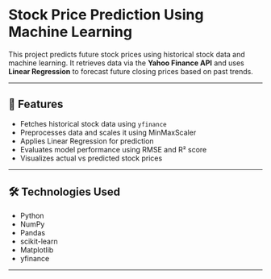 # Stock Price Prediction Using Machine Learning

This project predicts future stock prices using historical stock data and machine learning. It retrieves data via the **Yahoo Finance API** and uses **Linear Regression** to forecast future closing prices based on past trends.

---

## 🚀 Features

- Fetches historical stock data using `yfinance`
- Preprocesses data and scales it using MinMaxScaler
- Applies Linear Regression for prediction
- Evaluates model performance using RMSE and R² score
- Visualizes actual vs predicted stock prices

---

## 🛠️ Technologies Used

- Python  
- NumPy  
- Pandas  
- scikit-learn  
- Matplotlib  
- yfinance

---
